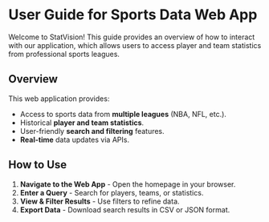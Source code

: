 #  User Guide for Sports Data Web App

Welcome to StatVision! This guide provides an overview of how to interact with our application, which allows users to access player and team statistics from professional sports leagues.

##  Overview
This web application provides:
- Access to sports data from **multiple leagues** (NBA, NFL, etc.).
- Historical **player and team statistics**.
- User-friendly **search and filtering** features.
- **Real-time** data updates via APIs.

##  How to Use
1. **Navigate to the Web App** - Open the homepage in your browser.
2. **Enter a Query** - Search for players, teams, or statistics.
3. **View & Filter Results** - Use filters to refine data.
4. **Export Data** - Download search results in CSV or JSON format.
